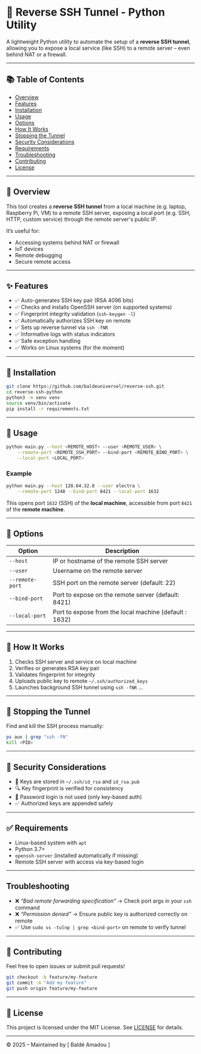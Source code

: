 # 🔁 Reverse SSH Tunnel - Python Utility

A lightweight Python utility to automate the setup of a **reverse SSH tunnel**, allowing you to expose a local service (like SSH) to a remote server – even behind NAT or a firewall.

---

## 📚 Table of Contents

* [Overview](#-overview)
* [Features](#-features)
* [Installation](#-installation)
* [Usage](#-usage)
* [Options](#-options)
* [How It Works](#-how-it-works)
* [Stopping the Tunnel](#-stopping-the-tunnel)
* [Security Considerations](#-security-considerations)
* [Requirements](#-requirements)
* [Troubleshooting](#troubleshooting)
* [Contributing](#-contributing)
* [License](#-license)

---

## 📌 Overview

This tool creates a **reverse SSH tunnel** from a local machine (e.g. laptop, Raspberry Pi, VM) to a remote SSH server, exposing a local port (e.g. SSH, HTTP, custom service) through the remote server's public IP.

It’s useful for:

* Accessing systems behind NAT or firewall
* IoT devices
* Remote debugging
* Secure remote access

---

## ✨ Features

* ✅ Auto-generates SSH key pair (RSA 4096 bits)
* ✅ Checks and installs OpenSSH server (on supported systems)
* ✅ Fingerprint integrity validation (`ssh-keygen -l`)
* ✅ Automatically authorizes SSH key on remote
* ✅ Sets up reverse tunnel via `ssh -fNR`
* ✅ Informative logs with status indicators
* ✅ Safe exception handling
* ✅ Works on Linux systems (for the moment)

---

## 🔧 Installation

```bash
git clone https://github.com/baldeuniversel/reverse-ssh.git
cd reverse-ssh-python
python3 -m venv venv
source venv/bin/activate
pip install -r requirements.txt
```

---

## 🚀 Usage

```bash
python main.py --host <REMOTE_HOST> --user <REMOTE_USER> \
    --remote-port <REMOTE_SSH_PORT> --bind-port <REMOTE_BIND_PORT> \
    --local-port <LOCAL_PORT>
```

### Example

```bash
python main.py --host 128.64.32.8 --user electra \
    --remote-port 1248 --bind-port 8421 --local-port 1632
```

This opens port `1632` (SSH) of the **local machine**, accessible from port `8421` of the **remote machine**.

---

## 🔗 Options

| Option          | Description                                           |
| --------------- | ------------------------------------------------------|
| `--host`        | IP or hostname of the remote SSH server               |
| `--user`        | Username on the remote server                         |
| `--remote-port` | SSH port on the remote server (default: 22)           |
| `--bind-port`   | Port to expose on the remote server (default: 8421)   |
| `--local-port`  | Port to expose from the local machine (default : 1632)|

---

## 🔄 How It Works

1. Checks SSH server and service on local machine
2. Verifies or generates RSA key pair
3. Validates fingerprint for integrity
4. Uploads public key to remote `~/.ssh/authorized_keys`
5. Launches background SSH tunnel using `ssh -fNR`
...

---

## 🚫 Stopping the Tunnel

Find and kill the SSH process manually:

```bash
ps aux | grep "ssh -fN"
kill <PID>
```

---

## 🔐 Security Considerations

* 🔑 Keys are stored in `~/.ssh/id_rsa` and `id_rsa.pub`
* 🔍 Key fingerprint is verified for consistency
* 🚫 Password login is not used (only key-based auth)
* ✅ Authorized keys are appended safely


---

## ✅ Requirements

* Linux-based system with `apt`
* Python 3.7+
* `openssh-server` (installed automatically if missing)
* Remote SSH server with access via key-based login

---

## Troubleshooting

* ❌ *“Bad remote forwarding specification”* → Check port args in your `ssh` command
* ❌ *“Permission denied”* → Ensure public key is authorized correctly on remote
* ✅ Use `sudo ss -tulnp | grep <bind-port>` on remote to verify tunnel

---

## 🤝 Contributing

Feel free to open issues or submit pull requests!

```bash
git checkout -b feature/my-feature
git commit -m "Add my feature"
git push origin feature/my-feature
```

---

## 📄 License

This project is licensed under the MIT License. See [LICENSE](./LICENSE) for details.

---

© 2025 – Maintained by \[ Baldé Amadou \]

